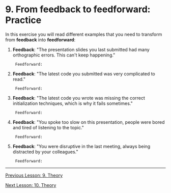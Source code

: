 # 9. From feedback to feedforward: Practice

In this exercise you will read different examples that you need to transform from **feedback** into **feedforward**:

1. **Feedback**: "The presentation slides you last submitted had many orthographic errors. This can't keep happening."

        Feedforward:

1. **Feedback**: "The latest code you submitted was very complicated to read."

        Feedforward:

1. **Feedback**: "The latest code you wrote was missing the correct initialization techniques, which is why it fails sometimes."

        Feedforward:

1. **Feedback**: "You spoke too slow on this presentation, people were bored and tired of listening to the topic."

        Feedforward:

1. **Feedback**: "You were disruptive in the last meeting, always being distracted by your colleagues."

        Feedforward:


---

[Previous Lesson: 9. Theory](09_feedforward_change_theory.md)

[Next Lesson: 10. Theory](10_asking_theory.md)
